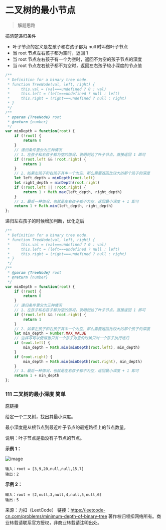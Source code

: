 # 二叉树的最小节点

> 解题思路

搞清楚递归条件

- 叶子节点的定义是左孩子和右孩子都为 null 时叫做叶子节点
- 当 root 节点左右孩子都为空时，返回 1
- 当 root 节点左右孩子有一个为空时，返回不为空的孩子节点的深度
- 当 root 节点左右孩子都不为空时，返回左右孩子较小深度的节点值

```javascript
/**
 * Definition for a binary tree node.
 * function TreeNode(val, left, right) {
 *     this.val = (val===undefined ? 0 : val)
 *     this.left = (left===undefined ? null : left)
 *     this.right = (right===undefined ? null : right)
 * }
 */
/**
 * @param {TreeNode} root
 * @return {number}
 */
var minDepth = function(root) {
    if (!root) {
        return 0
    }
    // 递归条件里分为三种情况
    // 1、左孩子和右孩子都为空的情况，说明到达了叶子节点，直接返回 1 即可
    if (!root.left && !root.right) {
        return 1
    }
    // 2、如果左孩子和右孩子其中一个为空，那么需要返回比较大的那个孩子的深度 
    let left_depth = minDepth(root.left)
    let right_depth = minDepth(root.right)
    if (!root.left || !root.right) {
        return 1 + Math.max(left_depth, right_depth)
    }
    // 3、最后一种情况，也就是左右孩子都不为空，返回最小深度 + 1 即可
    return 1 + Math.min(left_depth, right_depth)
};
```

递归左右孩子的时候增加判断，优化之后

```javascript
/**
 * Definition for a binary tree node.
 * function TreeNode(val, left, right) {
 *     this.val = (val===undefined ? 0 : val)
 *     this.left = (left===undefined ? null : left)
 *     this.right = (right===undefined ? null : right)
 * }
 */
/**
 * @param {TreeNode} root
 * @return {number}
 */
var minDepth = function(root) {
    if (!root) {
        return 0
    }
    // 递归条件里分为三种情况
    // 1、左孩子和右孩子都为空的情况，说明到达了叶子节点，直接返回 1 即可
    if (!root.left && !root.right) {
        return 1
    }
    // 2、如果左孩子和右孩子其中一个为空，那么需要返回比较大的那个孩子的深度 
    let min_depth = Number.MAX_VALUE
    // 这样写可以使得当只有一个孩子为空的时候只对一个孩子执行递归
    if (root.left) {
        min_depth = Math.min(minDepth(root.left), min_depth)
    }
    if (root.right) {
        min_depth = Math.min(minDepth(root.right), min_depth)
    }
    // 3、最后一种情况，也就是左右孩子都不为空，返回最小深度 + 1 即可
    return 1 + min_depth
};
```

### 111 二叉树的最小深度 简单

[原链接](https://leetcode-cn.com/problems/minimum-depth-of-binary-tree/)

给定一个二叉树，找出其最小深度。

最小深度是从根节点到最近叶子节点的最短路径上的节点数量。

说明：叶子节点是指没有子节点的节点。

**示例 1：**

![image](https://assets.leetcode.com/uploads/2020/10/12/ex_depth.jpg)

```
输入：root = [3,9,20,null,null,15,7]  
输出：2
```
 
**示例 2：**

```
输入：root = [2,null,3,null,4,null,5,null,6]  
输出：5
```

来源：力扣（LeetCode）
链接：https://leetcode-cn.com/problems/minimum-depth-of-binary-tree
著作权归领扣网络所有。商业转载请联系官方授权，非商业转载请注明出处。